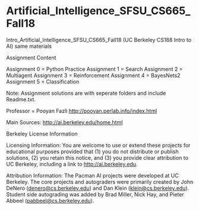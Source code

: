 # Artificial_Intelligence_SFSU_CS665_Fall18
Intro_Artificial_Intelligence_SFSU_CS665_Fall18 (UC Berkeley CS188 Intro to AI) same materials


Assignment Content

Assignment 0 = Python Practice
Assignment 1 = Search
Assignment 2 = Multiagent
Assignment 3 = Reinforcement
Assignment 4 = BayesNets2
Assignment 5 = Classification

Note: Assignment solutions are with seperate folders and include Readme.txt. 


Professor = Pooyan Fazli
http://pooyan.perlab.info/index.html

Main Sources: http://ai.berkeley.edu/home.html

Berkeley License Information

Licensing Information: You are welcome  to use or extend these projects for educational purposes provided that 
(1) you do not distribute or publish solutions,
(2) you retain this notice, and
(3) you provide clear attribution to UC Berkeley, including a link to http://ai.berkeley.edu.

Attribution Information: The Pacman AI projects were developed at UC Berkeley. 
The core projects and autograders were primarily created by John DeNero (denero@cs.berkeley.edu) and Dan Klein (klein@cs.berkeley.edu). Student side autograding was added by Brad Miller, Nick Hay, and Pieter Abbeel (pabbeel@cs.berkeley.edu).


